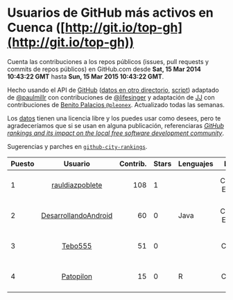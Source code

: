 # Usuarios de GitHub más activos en Cuenca ([http://git.io/top-gh](http://git.io/top-gh))



  Cuenta las contribuciones a los repos públicos (issues, pull requests y commits de repos públicos) en GitHub.com desde  **Sat, 15 Mar 2014 10:43:22 GMT** hasta **Sun, 15 Mar 2015 10:43:22 GMT**.

  Hecho usando el API de [GitHub](http://github.com) ([datos en otro directorio](https://github.com/JJ/top-github-users-data/tree/master/data), [script](https://github.com/JJ/top-github-users)) adaptado de [@paulmillr](https://github.com/paulmillr) con contribuciones de [@lifesinger](https://github.com/lifesinger) y adaptación de [JJ](http://jj.github.io) con contribuciones de [Benito Palacios `@pleonex`](http://github.com/pleonex). Actualizado todas las semanas.

  Los [datos](https://github.com/JJ/top-github-users-data/tree/master/data) tienen una licencia libre y los puedes usar como desees, pero te agradeceríamos que si se usan en alguna publicación, referenciaras [*GitHub rankings and its impact on the local free software development community*](https://thewinnower.com/papers/github-rankings-and-its-impact-on-the-local-free-software-development-community).

  Sugerencias y parches en [`github-city-rankings`](http://github.com/JJ/github-city-rankings).


| Puesto   |  Usuario  |Contrib.| Stars | Lenguajes   |      Lugar      |  Avatar  |
|----------|:---------:|-------:|-------|-------------|:---------------:|----------|
| 1 | [rauldiazpoblete](https://github.com/rauldiazpoblete) | 108 | 1 |  | Cuenca, España | <img src='https://avatars1.githubusercontent.com/u/1359792?v=3&s=64' width='64' height='64' title='Raúl Díaz Poblete'> |
| 2 | [DesarrollandoAndroid](https://github.com/DesarrollandoAndroid) | 60 | 0 | Java | Cuenca, España | <img src='https://avatars1.githubusercontent.com/u/7956170?v=3&s=64' width='64' height='64' title='Desarrollando Android'> |
| 3 | [Tebo555](https://github.com/Tebo555) | 51 | 0 |  | Cuenca | <img src='https://avatars1.githubusercontent.com/u/3661837?v=3&s=64' width='64' height='64' title='Esteban Vintimilla'> |
| 4 | [Patopilon](https://github.com/Patopilon) | 15 | 0 | R | Cuenca | <img src='https://avatars3.githubusercontent.com/u/6825628?v=3&s=64' width='64' height='64' title='Patricio Diaz'> |
